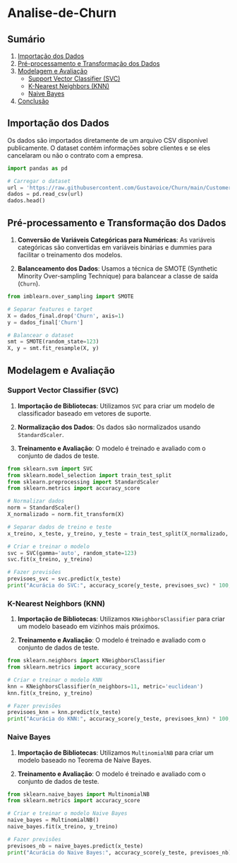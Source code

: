 

# Analise-de-Churn


## Sumário

1. [Importação dos Dados](#importacao-dos-dados)
2. [Pré-processamento e Transformação dos Dados](#pre-processamento-e-transformacao-dos-dados)
3. [Modelagem e Avaliação](#modelagem-e-avaliacao)
   - [Support Vector Classifier (SVC)](#support-vector-classifier-svc)
   - [K-Nearest Neighbors (KNN)](#k-nearest-neighbors-knn)
   - [Naive Bayes](#naive-bayes)
4. [Conclusão](#conclusao)

## Importação dos Dados

Os dados são importados diretamente de um arquivo CSV disponível publicamente. O dataset contém informações sobre clientes e se eles cancelaram ou não o contrato com a empresa.

```python
import pandas as pd

# Carregar o dataset
url = 'https://raw.githubusercontent.com/Gustavoice/Churn/main/Customer-Churn.csv'
dados = pd.read_csv(url)
dados.head()
```

## Pré-processamento e Transformação dos Dados

1. **Conversão de Variáveis Categóricas para Numéricas**: As variáveis categóricas são convertidas em variáveis binárias e dummies para facilitar o treinamento dos modelos.

2. **Balanceamento dos Dados**: Usamos a técnica de SMOTE (Synthetic Minority Over-sampling Technique) para balancear a classe de saída (`Churn`).

```python
from imblearn.over_sampling import SMOTE

# Separar features e target
X = dados_final.drop('Churn', axis=1)
y = dados_final['Churn']

# Balancear o dataset
smt = SMOTE(random_state=123)
X, y = smt.fit_resample(X, y)
```

## Modelagem e Avaliação

### Support Vector Classifier (SVC)

1. **Importação de Bibliotecas**: Utilizamos `SVC` para criar um modelo de classificador baseado em vetores de suporte.

2. **Normalização dos Dados**: Os dados são normalizados usando `StandardScaler`.

3. **Treinamento e Avaliação**: O modelo é treinado e avaliado com o conjunto de dados de teste.

```python
from sklearn.svm import SVC
from sklearn.model_selection import train_test_split
from sklearn.preprocessing import StandardScaler
from sklearn.metrics import accuracy_score

# Normalizar dados
norm = StandardScaler()
X_normalizado = norm.fit_transform(X)

# Separar dados de treino e teste
x_treino, x_teste, y_treino, y_teste = train_test_split(X_normalizado, y, test_size=0.25, random_state=123)

# Criar e treinar o modelo
svc = SVC(gamma='auto', random_state=123)
svc.fit(x_treino, y_treino)

# Fazer previsões
previsoes_svc = svc.predict(x_teste)
print("Acurácia do SVC:", accuracy_score(y_teste, previsoes_svc) * 100, "%")
```

### K-Nearest Neighbors (KNN)

1. **Importação de Bibliotecas**: Utilizamos `KNeighborsClassifier` para criar um modelo baseado em vizinhos mais próximos.

2. **Treinamento e Avaliação**: O modelo é treinado e avaliado com o conjunto de dados de teste.

```python
from sklearn.neighbors import KNeighborsClassifier
from sklearn.metrics import accuracy_score

# Criar e treinar o modelo KNN
knn = KNeighborsClassifier(n_neighbors=11, metric='euclidean')
knn.fit(x_treino, y_treino)

# Fazer previsões
previsoes_knn = knn.predict(x_teste)
print("Acurácia do KNN:", accuracy_score(y_teste, previsoes_knn) * 100, "%")
```

### Naive Bayes

1. **Importação de Bibliotecas**: Utilizamos `MultinomialNB` para criar um modelo baseado no Teorema de Naive Bayes.

2. **Treinamento e Avaliação**: O modelo é treinado e avaliado com o conjunto de dados de teste.

```python
from sklearn.naive_bayes import MultinomialNB
from sklearn.metrics import accuracy_score

# Criar e treinar o modelo Naive Bayes
naive_bayes = MultinomialNB()
naive_bayes.fit(x_treino, y_treino)

# Fazer previsões
previsoes_nb = naive_bayes.predict(x_teste)
print("Acurácia do Naive Bayes:", accuracy_score(y_teste, previsoes_nb) * 100, "%")
```
